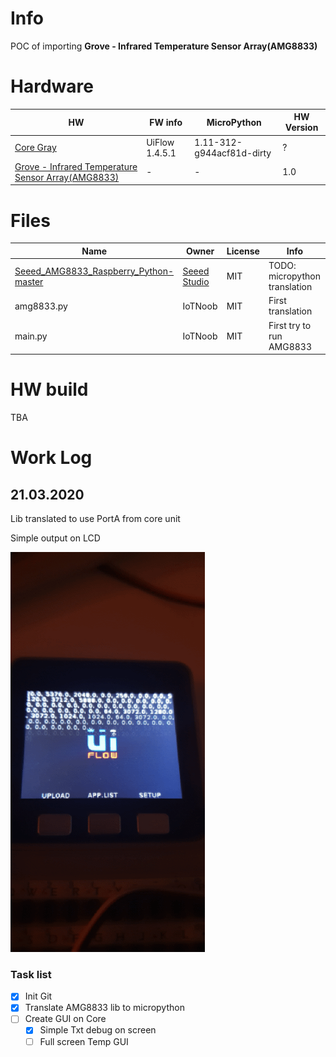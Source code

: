 # Info
POC of importing **Grove - Infrared Temperature Sensor Array(AMG8833)**


# Hardware
                    
HW       | FW info        | MicroPython | HW Version
------------- | -------------  |-------------|-------------
[Core Gray](https://docs.m5stack.com/#/en/core/gray)     | UiFlow 1.4.5.1 | 1.11-312-g944acf81d-dirty| ?
[Grove - Infrared Temperature Sensor Array(AMG8833)](http://wiki.seeedstudio.com/Grove-Infrared_Temperature_Sensor_Array-AMG8833/)| - | - | 1.0

# Files
                    
Name       | Owner        | License | Info
------------- | -------------  |-------------|-------------
[Seeed_AMG8833_Raspberry_Python-master](https://github.com/Seeed-Studio/Seeed_AMG8833_Raspberry_Python)| [Seeed Studio]( https://www.seeedstudio.com)| MIT| TODO: micropython translation
amg8833.py | IoTNoob|MIT|First translation
main.py|IoTNoob|MIT|First try to run AMG8833

# HW build

TBA

# Work Log

## 21.03.2020

Lib translated to use PortA from core unit

Simple output on LCD

![](gfx/Main_v1.gif)

### Task list

- [x] Init Git
- [x] Translate AMG8833 lib to micropython
- [ ] Create GUI on Core
    - [X] Simple Txt debug on screen
    - [ ] Full screen Temp GUI
